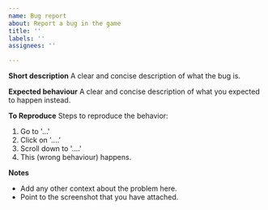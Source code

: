 ```yaml
---
name: Bug report
about: Report a bug in the game
title: ''
labels: ''
assignees: ''

---
```


**Short description**
A clear and concise description of what the bug is.

**Expected behaviour**
A clear and concise description of what you expected to happen instead.

**To Reproduce**
Steps to reproduce the behavior:
1. Go to '...'
2. Click on '....'
3. Scroll down to '....'
4. This (wrong behaviour) happens.

**Notes**
- Add any other context about the problem here.
- Point to the screenshot that you have attached.
